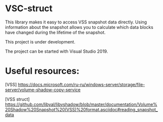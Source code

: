 # VSC-struct

This library makes it easy to access VSS snapshot data directly. Using information about the snapshot allows you to calculate which data blocks have changed during the lifetime of the snapshot.

This project is under development.

The project can be started with Visual Studio 2019.

# Useful resources:

[VSS] https://docs.microsoft.com/ru-ru/windows-server/storage/file-server/volume-shadow-copy-service

[VSS struct] https://github.com/libyal/libvshadow/blob/master/documentation/Volume%20Shadow%20Snapshot%20(VSS)%20format.asciidoc#reading_snapshot_data
